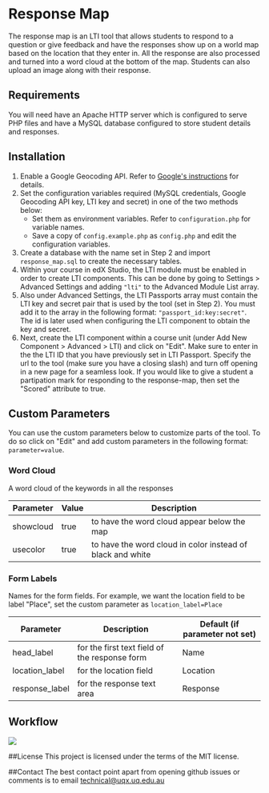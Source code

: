 # Response Map

The response map is an LTI tool that allows students to respond to a question or give feedback and have the responses show up on a world map based on the location that they enter in. All the response are also processed and turned into a word cloud at the bottom of the map. Students can also upload an image along with their response.

## Requirements
You will need have an Apache HTTP server which is configured to serve PHP files and have a MySQL database configured to store student details and responses.

## Installation
1. Enable a Google Geocoding API. Refer to [Google's instructions](https://developers.google.com/maps/documentation/geocoding/#api_key) for details.
2. Set the configuration variables required (MySQL credentials, Google Geocoding API key, LTI key and secret) in one of the two methods below:
    - Set them as environment variables. Refer to `configuration.php` for variable names.
    - Save a copy of `config.example.php` as `config.php` and edit the configuration variables.
3. Create a database with the name set in Step 2 and import `response_map.sql` to create the necessary tables.
4. Within your course in edX Studio, the LTI module must be enabled in order to create LTI components. This can be done by going to Settings > Advanced Settings and adding ```"lti"``` to the Advanced Module List array.
5. Also under Advanced Settings, the LTI Passports array must contain the LTI key and secret pair that is used by the tool (set in Step 2). You must add it to the array in the following format: ```"passport_id:key:secret"```. The id is later used when configuring the LTI component to obtain the key and secret.
6. Next, create the LTI component within a course unit (under Add New Component > Advanced > LTI) and click on "Edit". Make sure to enter in the the LTI ID that you have previously set in LTI Passport. Specify the url to the tool (make sure you have a closing slash) and turn off opening in a new page for a seamless look. If you would like to give a student a partipation mark for responding to the response-map, then set the "Scored" attribute to true.

## Custom Parameters
You can use the custom parameters below to customize parts of the tool. To do so click on "Edit" and add custom parameters in the following format: `parameter=value`.

### Word Cloud
A word cloud of the keywords in all the responses

| Parameter | Value | Description |
|-----------|-------|-------------|
| showcloud | true  | to have the word cloud appear below the map |
| usecolor  | true  | to have the word cloud in color instead of black and white |
### Form Labels
Names for the form fields. For example, we want the location field to be label "Place", set the custom parameter as `location_label=Place`

| Parameter  | Description | Default (if parameter not set) |
|------------|-------------|--------------------------------|
| head_label | for the first text field of the response form | Name |
| location_label | for the location field | Location
| response_label | for the response text area | Response |

## Workflow
<img src="https://github.com/UQ-UQx/response-map/blob/master/README_WORKFLOW_IMAGE.png?raw=true">

##License
This project is licensed under the terms of the MIT license.

##Contact
The best contact point apart from opening github issues or comments is to email technical@uqx.uq.edu.au
